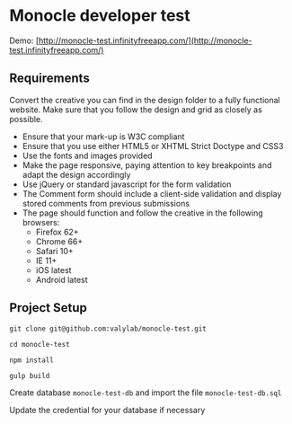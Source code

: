 # Monocle developer test

Demo: [http://monocle-test.infinityfreeapp.com/](http://monocle-test.infinityfreeapp.com/)

## Requirements

Convert the creative you can find in the design folder to a fully functional website. Make sure that you follow the design and grid as closely as possible.

* Ensure that your mark-up is W3C compliant
* Ensure that you use either HTML5 or XHTML Strict Doctype and CSS3
* Use the fonts and images provided
* Make the page responsive, paying attention to key breakpoints and adapt the design accordingly
* Use jQuery or standard javascript for the form validation
* The Comment form should include a client-side validation and display stored comments from previous submissions
* The page should function and follow the creative in the following browsers:
    * Firefox 62+
    * Chrome 66+
    * Safari 10+
    * IE 11+
    * iOS latest
    * Android latest

## Project Setup

```
git clone git@github.com:valylab/monocle-test.git

cd monocle-test

npm install

gulp build
```
Create database `monocle-test-db` and import the file `monocle-test-db.sql`

Update the credential for your database if necessary